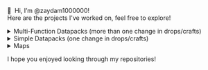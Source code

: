 👋 ‏‏‎ ‎Hi, I’m @zaydam1000000!  
Here are the projects I've worked on, feel free to explore!

<details>
  <summary>Multi-Function Datapacks (more than one change in drops/crafts)</summary>
  
  | | Multi-Function Datapacks | |
  | :-: | :-: | :-: |
  | [QOL Recycling and Crafting Pack](https://github.com/zaydam1000000/qol_recycling_crafting_pack "QOL Recycling and Crafting Pack") | [Craftable Ores](https://github.com/zaydam1000000/craftable_ores "Craftable Ores") | [Dirt to Netherite Items](https://github.com/zaydam1000000/dirt_to_netherite_items "Dirt to Netherite Items") |
  | [Resource Block to Resource Block](https://github.com/zaydam1000000/resource_block_to_resource_block "Resource Block to Resource Block") | [Resource to Resource Block](https://github.com/zaydam1000000/resource_to_resource_block "Resource to Resource Block") | [Furnaces to Cobblestone](https://github.com/zaydam1000000/furnaces_to_cobble "Furnaces to Cobblestone") |
  | [Auto-Smelted Ores](https://github.com/zaydam1000000/autosmelted_ores "Auto-Smelted Ores") | [Oak Logs drop OP Items](https://github.com/zaydam1000000/oak_logs_drop_op_items "Oak Logs drop OP Items") | [Sapling to Log](https://github.com/zaydam1000000/sapling_to_log "Sapling to Log") |
</details>

<details>
  <summary>Simple Datapacks (one change in drops/crafts)</summary>
  
  | | Multi-Function Datapacks | |
  | :-: | :-: | :-: |
  | [Smelt Blaze Powder to Blaze Rod](https://github.com/zaydam1000000/smelt_blaze_powder_to_blaze_rod "Smelt Blaze Powder to Blaze Rod") | [Craftable End Portal Frame](https://github.com/zaydam1000000/craftable_end_portal_frame "Craftable End Portal Frame") | [Craftable Totem of Undying](https://github.com/zaydam1000000/craftable_totem_of_undying "Craftable Totem of Undying") |
  | [Craftable Nether Star](https://github.com/zaydam1000000/craftable_nether_star "Craftable Nether Star") | [Craftable Bee Spawn Egg](https://github.com/zaydam1000000/craftable_bee_spawn_egg "Craftable Bee Spawn Egg") | [Craftable Grass Blocks](https://github.com/zaydam1000000/craftable_grass_blocks "Craftable Grass Blocks") | 
  | [Craftable Ench. Golden Apple](https://github.com/zaydam1000000/ench_golden_apple_craft "Craftable Ench. Golden Apple") | [Wool to String](https://github.com/zaydam1000000/wool_to_string "Wool to String") | |
  
</details>

<details>
  <summary>Maps</summary>
  
  | Maps |
  | :-: |
  | [Diamond Shovel Pixel Art](https://github.com/zaydam1000000/diamond_shovel_pixel_art_map "Diamond Shovel Pixel Art") |  
</details>

I hope you enjoyed looking through my repositories!
